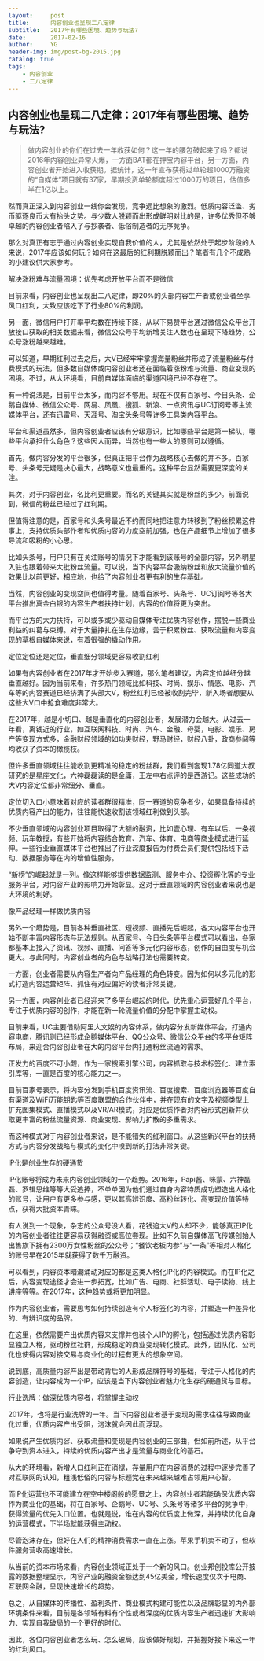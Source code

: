 ```yaml
---
layout:     post
title:      内容创业也呈现二八定律
subtitle:   2017年有哪些困境、趋势与玩法?
date:       2017-02-16 
author:     YG 
header-img: img/post-bg-2015.jpg
catalog: true 	
tags:
    - 内容创业
    - 二八定律
---
```


## 内容创业也呈现二八定律：2017年有哪些困境、趋势与玩法?
>做内容创业的你们在过去一年收获如何？这一年的腰包鼓起来了吗？都说2016年内容创业异常火爆，一方面BAT都在押宝内容平台，另一方面，内容创业者开始进入收获期。据统计，这一年宣布获得过单轮超1000万融资的“自媒体”项目就有37家，早期投资单轮额度超过1000万的项目，估值多半在1亿以上。



然而真正深入到内容创业一线你会发现，竞争远比想象的激烈。低质内容泛滥、劣币驱逐良币大有抬头之势。与少数人脱颖而出形成鲜明对比的是，许多优秀但不够卓越的内容创业者陷入了与抄袭者、低俗制造者的无序竞争。

那么对真正有志于通过内容创业实现自我价值的人，尤其是依然处于起步阶段的人来说，2017年应该如何玩？如何在这最后的红利期脱颖而出？笔者有几个不成熟的小建议供大家参考。

解决涨粉难与流量困境：优先考虑开放平台而不是微信

目前来看，内容创业也呈现出二八定律，即20%的头部内容生产者或创业者坐享风口红利，大致应该吃下了行业80%的利润。

另一面，微信用户打开率平均数在持续下降，从以下易赞平台通过微信公众平台开放接口获取的相关数据来看，微信公众号平均新增关注人数也在呈现下降趋势，公众号涨粉越来越难。



可以知道，早期红利过去之后，大V已经牢牢掌握海量粉丝并形成了流量粉丝与付费模式的玩法，但多数自媒体或内容创业者还在面临着涨粉难与流量、商业变现的困境。不过，从大环境看，目前自媒体面临的渠道困境已经不存在了。

有一种说法是，目前平台太多，而内容不够用。现在不仅有百家号、今日头条、企鹅自媒体、微信公众号、网易、凤凰、搜狐、新浪、一点资讯与UC订阅号等主流媒体平台，还有迅雷号、天涯号、淘宝头条号等许多工具类内容平台。

平台和渠道虽然多，但内容创业者应该有分级意识，比如哪些平台是第一梯队，哪些平台承担什么角色？这些因人而异，当然也有一些大的原则可以遵循。

首先，做内容分发的平台很多，但真正把平台作为战略核心去做的并不多。百家号、头条号无疑是决心最大，战略意义也最重的。这种平台显然需要更深度的关注。

其次，对于内容创业，名比利更重要。而名的关键其实就是粉丝的多少。前面说到，微信的粉丝已经过了红利期。

但值得注意的是，百家号和头条号最近不约而同地把注意力转移到了粉丝积累这件事上，支持优质头部作者和优质内容的力度空前加强，也在产品细节上增加了很多导流和吸粉的小心思。

比如头条号，用户只有在关注账号的情况下才能看到该账号的全部内容，另外明星入驻也跟着带来大批粉丝流量。可以说，当下内容平台吸纳粉丝和放大流量价值的效果比以前更好，相应地，也给了内容创业者更有利的生存基础。

当然，内容创业的变现空间也值得考量。随着百家号、头条号、UC订阅号等各大平台推出真金白银的内容生产者扶持计划，内容的价值将更为突出。

而平台方的大力扶持，可以或多或少驱动自媒体专注优质内容创作，摆脱一些商业利益的纠葛与束缚。对于大量挣扎在生存边缘，苦于积累粉丝、获取流量和内容变现的草根自媒体来说，有着很强的撬动作用。

定位定位还是定位，垂直细分领域更容易收割红利

如果有内容创业者在2017年才开始步入赛道，那么笔者建议，内容定位越细分越垂直越好。因为当前来看，许多热门领域比如科技、时尚、娱乐、情感、电影、汽车等的内容赛道已经挤满了头部大V，粉丝红利已经被收割完毕，新入场者想要从这些大V口中抢食难度非常大。

在2017年，越是小切口、越是垂直化的内容创业者，发展潜力会越大。从过去一年看，离钱近的行业，如互联网科技、时尚、汽车、金融、母婴，电影、娱乐、房产等变现方式多，金融财经领域的如功夫财经，野马财经，财经八卦，政商参阅等均收获了资本的橄榄枝。

但许多垂直领域往往能收割更精准的稳定的粉丝群，我们看到套现1.78亿同道大叔研究的是星座文化，六神磊磊读的是金庸，王左中右点评的是西游记。这些成功的大V内容定位都非常细分、垂直。

定位切入口小意味着对应的读者群很精准，同一赛道的竞争者少，如果具备持续的优质内容产出的能力，往往能快速收割该领域红利做到头部。

不少垂直领域的内容创业项目取得了大额的融资，比如壹心理、有车以后、一条视频、玩车教授，有些开始将内容结合教育、汽车、体育、电商等商业模式进行延伸。一些行业垂直媒体平台也推出了行业深度报告为付费会员们提供包括线下活动、数据服务等在内的增值性服务。

“新榜”的崛起就是一列。像这样能够提供数据监测、服务中介、投资孵化等的专业服务平台，对内容产业的影响力开始彰显。这对于垂直领域的内容创业者来说也是大环境的利好。

像产品经理一样做优质内容

另外一个趋势是，目前各种垂直社区、短视频、直播先后崛起，各大内容平台也开始不断丰富内容形态与玩法规则。从百家号、今日头条等平台模式可以看出，各家都基本上接入了资讯、视频、直播、问答等多元化内容形态，创作的自由度与机会更大。与此同时，内容创业者的角色与战略打法也需要转变。

一方面，创业者需要从内容生产者向产品经理的角色转变。因为如何以多元化的形式打造内容运营矩阵、抓住有对应偏好的读者非常关键。

另一方面，内容创业者已经迎来了多平台崛起的时代，优先重心运营好几个平台，专注于优质内容的创作，才能在新一轮流量价值的分配中掌握主动权。

目前来看，UC主要借助阿里大文娱的内容体系，做内容分发新媒体平台，打通内容电商，腾讯则已经形成企鹅媒体平台、QQ公众号、微信公众平台的多平台矩阵布局，来迎合内容创业者在大的内容平台内打通粉丝流通的需求。

正发力的百度不可小觑，作为一家搜索引擎公司，内容抓取与技术标签化、建立索引库等，一直是百度的核心能力之一。

目前百家号表示，将内容分发到手机百度资讯流、百度搜索、百度浏览器等百度自有渠道及WiFi万能钥匙等百度联盟的合作伙伴中，并在现有的文字及视频类型上扩充图集模式、直播模式以及VR/AR模式，对应是优质作者对内容形式创新并获取更丰富的粉丝流量资源、商业变现、影响力扩散的多重需求。

而这种模式对于内容创业者来说，是不能错失的红利窗口。从这些新兴平台的扶持方式与内容分发战略与模式的变化中嗅到新的打法非常关键。

IP化是创业生存的硬通货

IP化账号将成为未来内容创业领域的一个趋势。2016年，Papi酱、咪蒙、六神磊磊、罗辑思维等等大受追捧，不单单因为他们通过自身内容特质成功塑造出人格化的账号，让用户有更多参与感，更以其高辨识度、高粉丝转化、高变现价值等特点，获得大批资本青睐。

有人说到一个现象，杂志的公众号没人看，花钱追大V的人却不少，能够真正IP化的内容创业者往往更容易获得融资或高位套现。比如不久前自媒体高飞传媒创始人出售旗下拥有2300万女性粉丝的公众号；“餐饮老板内参”与“一条”等相对人格化的账号早在2015年就获得了数千万融资。



可以看到，内容资本暗潮涌动对应的都是这类人格化IP化的内容模式。而在IP化之后，内容变现途径才会进一步拓宽，比如广告、电商、社群活动、电子读物、线上讲座等等。在2017年，这种趋势或将更加明显。

作为内容创业者，需要思考如何持续创造有个人标签化的内容，并塑造一种差异化的、有辨识度的品牌。

在这里，依然需要产出优质内容来支撑并包装个人IP的孵化，包括通过优质内容彰显独立人格，驱动粉丝社群，形成稳定的商业变现转化模式。此外，团队化、公司化也使得内容对接交易与商业化的过程有更大的想象空间。

说到底，高质量内容产出是带动背后的人形成品牌符号的基础，专注于人格化的内容创造，让内容成为一个IP，应该是当下内容创业者魅力化生存的硬通货与目标。

行业洗牌：做深优质内容者，将掌握主动权

2017年，也将是行业洗牌的一年。当下内容创业者基于变现的需求往往导致商业化过重，优质内容产出受阻，泡沫就会因此而浮现。

如果说产生优质内容、获取流量和变现是内容创业的三部曲，但如前所述，从平台争夺到资本进入，持续的优质内容产出才是流量与商业化的基石。

从大的环境看，新增人口红利正在消褪，存量用户在内容消费的过程中逐步完善了对互联网的认知，粗浅低俗的内容与标题党在未来越来越难占领用户心智。

而IP化运营也不可能建立在空中楼阁般的愿景之上，内容创业者若能确保优质内容作为商业化的基础，将在百家号、企鹅号、UC号、头条号等诸多平台的竞争中，获得流量的优先入口位置。也就是说，谁在内容的优质度上做深，并持续优化自身的运营模式，下半场就能获得主动权。

尽管泡沫存在，但好在人们的精神消费需求一直在上涨。苹果手机卖不动了，但软件服务营收高速增长。

从当前的资本市场来看，内容创业领域正处于一个新的风口。创业邦创投库公开披露的数据整理显示，内容产业的融资金额达到45亿美金，增长速度仅次于电商、互联网金融，呈现快速增长的趋势。



总之，从自媒体的传播性、盈利条件、商业模式构建可能性以及品牌彰显的内外部环境条件来看，目前是各领域有料有个性或者深度的优质内容生产者迅速扩大影响力、实现自我破局的一个更好的时代。

因此，各位内容创业者怎么玩、怎么破局，应该做好规划，并把握好接下来这一年的红利风口。
